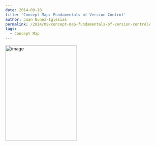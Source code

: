 ```yaml
---
date: 2014-09-18
title: 'Concept Map: Fundamentals of Version Control'
author: Juan Nunez-Iglesias
permalink: /2014/09/concept-map-fundamentals-of-version-control/
tags:
  - Concept Map
---
```

[<img class="alignnone size-medium wp-image-8853" alt="image" src="http://teaching.software-carpentry.org/wp-content/uploads/2014/09/image-225x300.jpg" width="225" height="300" />][1]

 [1]: http://teaching.software-carpentry.org/wp-content/uploads/2014/09/image.jpg
